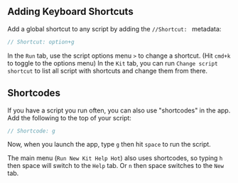 ## Adding Keyboard Shortcuts

Add a global shortcut to any script by adding the `//Shortcut: ` metadata:

```js
// Shortcut: option+g
```

In the `Run` tab, use the script options menu `>` to change a shortcut. (Hit `cmd+k` to toggle to the options menu)
In the `Kit` tab, you can run `Change script shortcut` to list all script with shortcuts and change them from there.

## Shortcodes

If you have a script you run often, you can also use "shortcodes" in the app. Add the following to the top of your script:

```js
// Shortcode: g
```

Now, when you launch the app, type `g` then hit `space` to run the script.

The main menu (`Run New Kit Help Hot`) also uses shortcodes, so typing `h` then space will switch to the `Help` tab. Or `n` then space switches to the `New` tab.

